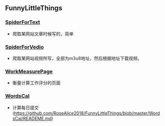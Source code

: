 ## FunnyLittleThings

### [SpiderForText](https://github.com/RoseAlice2018/FunnyLittleThings/tree/master/SpiderForText)

- 爬取某网站文章时候写的，简单

### [SpiderForVedio](https://github.com/RoseAlice2018/FunnyLittleThings/tree/master/SpiderForVedio0)

- 爬取某网站视频所写，全部为m3u8地址，然后根据地址下载视频。


### [WorkMeasurePage](https://github.com/RoseAlice2018/FunnyLittleThings/tree/master/WorkMeasurePage)

- 衡量计算工作评分的页面

### [WordsCal](https://github.com/RoseAlice2018/FunnyLittleThings/tree/master/WordsCal)
- 计算每日提交(https://github.com/RoseAlice2018/FunnyLittleThings/blob/master/WordsCal/READEME.md)


